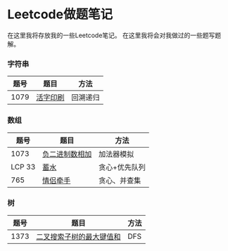 # Leetcode做题笔记

在这里我将存放我的一些Leetcode笔记。
在这里我将会对我做过的一些题写题解。

### 字符串

|题号|题目|方法|
|---|---|---|
|1079|[活字印刷](https://leetcode.cn/problems/letter-tile-possibilities/)|回溯递归|

### 数组

|题号|题目|方法|
|---|---|---|
|1073|[负二进制数相加](https://leetcode.cn/problems/adding-two-negabinary-numbers/)|加法器模拟|
|LCP 33|[蓄水](https://leetcode.cn/problems/o8SXZn/) |贪心+优先队列|
|765|[情侣牵手](https://leetcode.cn/problems/couples-holding-hands/)|贪心、并查集|

### 树

|题号|题目|方法|
|---|---|---|
|1373|[二叉搜索子树的最大键值和](https://leetcode.cn/problems/maximum-sum-bst-in-binary-tree/description/)|DFS|
